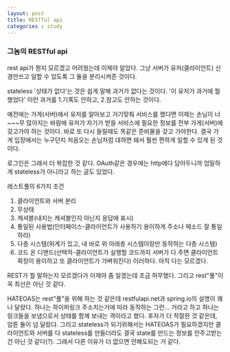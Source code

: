 ```yaml
---
layout: post
title: RESTful api
categories : study
---
```


### 그놈의 RESTful api


rest api가 뭔지 모르겠고 어려웠는데 이제야 알았다.
그냥 서버가 유저(클라이언트) 신경안쓰고 일할 수 있도록 그 둘을 분리시켜준 것이다.

stateless '상태가 없다'는 것은 쉽게 말해 과거가 없다는 것이다.
'이 유저가 과거에 뭘 했었다' 이런 과거를 1.기록도 안하고, 2.참고도 안하는 것이다.

예전에는 가게(서버)에서 유저를 알아보고 거기맞춰 서비스를 했다면
이제는 손님이 너~~~무 많아지는 바람에 
유저가 자기가 받을 서비스에 필요한 정보를 전부 가게(서버)에 갖고가야 하는 것이다. 바로 또 다시 들릴때도 똑같은 준비물을 갖고 가야한다.
결국 가게 입장에서는 누구던지 처음오는 손님처럼 대하면 돼서 훨씬 편하게 일할 수 있게 된 것이다.

로그인은 그래서 더 복잡한 것 같다.
OAuth같은 경우에는 http에다 담아두니까 엄밀하게 stateless가 아니라고 하는 글도 있었다.


레스트풀의 6가지 조건
1. 클라이언트와 서버 분리
2. 무상태
3. 캐셔블(내지는 캐셔블인지 아닌지 응답에 표시)
4. 통일된 사용법(인터페이스-클라이언트가 사용하기 용이하게 주소나 메소드 잘 통일하라)
5. 다층 시스템(위계가 있고, 내 바로 위 아래층 시스템이랑만 동작하는 다층 시스템)
6. 코드 온 디맨드(선택적-클라이언트가 실행할 코드까지 서버가 다 주면 클라이언트 확장이 용이하고 또 클라이언트가 가벼워진다)
이러하다.
아직 다는 모르겠다.



REST가 뭘 말하는지 모르겠다가 이제야 좀 알겠는데 조금 허무했다.
그리고 rest"풀"이 꼭 최선은 아닌 것 같다.

HATEOAS는 rest"풀"을 위해 하는 것 같은데 restfulapi.net과 spring.io의 설명이 꽤나 달랐다.
하나는 하이퍼링크 주소치는거에 따라 동작하는 그런... 거라고 하고
하나는 링크들을 보냄으로서 상태를 함께 보내는 격이라고 했다.
후자가 더 적절한 것 같은데, 암튼 둘이 넘 달랐댜.
그리고 stateless가 되기위해서는 HATEOAS가 필요하겠지만 
클라이언트와 서버를 다 stateless를 만들더라도 결국 state를 만드는 정보를 안주고받는건 아닌 것 같다(?).
그래서 다른 이유가 더 없으면 안해도되는 거 같다.


